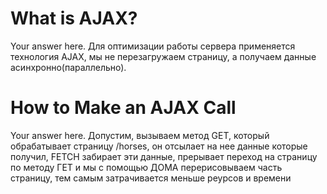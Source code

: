 # What is AJAX?
Your answer here.
Для оптимизации работы сервера применяется технология AJAX, мы не перезагружаем страницу, а получаем данные асинхронно(параллельно).

# How to Make an AJAX Call
Your answer here.
Допустим, вызываем метод GET, который обрабатывает страницу /horses, он отсылает на нее данные которые получил, FETCH забирает эти данные, прерывает переход на страницу по методу ГЕТ и мы с помощью ДОМА перерисовываем часть страницу, тем самым затрачивается меньше реурсов и времени
